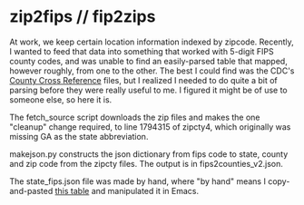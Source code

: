zip2fips // fip2zips
=====================

At work, we keep certain location information indexed by
zipcode. Recently, I wanted to feed that data into something that
worked with 5-digit FIPS county codes, and was unable to find an
easily-parsed table that mapped, however roughly, from one to the
other. The best I could find was the CDC's [County Cross
Reference](http://wonder.cdc.gov/wonder/sci_data/codes/fips/type_txt/cntyxref.asp)
files, but I realized I needed to do quite a bit of parsing before
they were really useful to me. I figured it might be of use to someone
else, so here it is.

The fetch_source script downloads the zip files and makes the one
"cleanup" change required, to line 1794315 of zipcty4, which
originally was missing GA as the state abbreviation.

makejson.py constructs the json dictionary from fips code to state, county and zip
code from the zipcty files. The output is in fips2counties_v2.json.

The state_fips.json file was made by hand, where "by hand" means I
copy-and-pasted [this
table](https://en.wikipedia.org/wiki/Federal_Information_Processing_Standard_state_code#FIPS_state_codes) and
manipulated it in Emacs.
